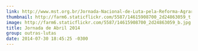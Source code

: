 ```yaml
---
link: http://www.mst.org.br/Jornada-Nacional-de-Luta-pela-Reforma-Agraria-2014
thumbnail: http://farm6.staticflickr.com/5587/14615908700_2d24863059_t.jpg
image: http://farm6.staticflickr.com/5587/14615908700_2d24863059_b.jpg
title: Jornada de Abril 2014
group: outras-lutas
date: 2014-07-30 18:45:25 -0300
---
```

